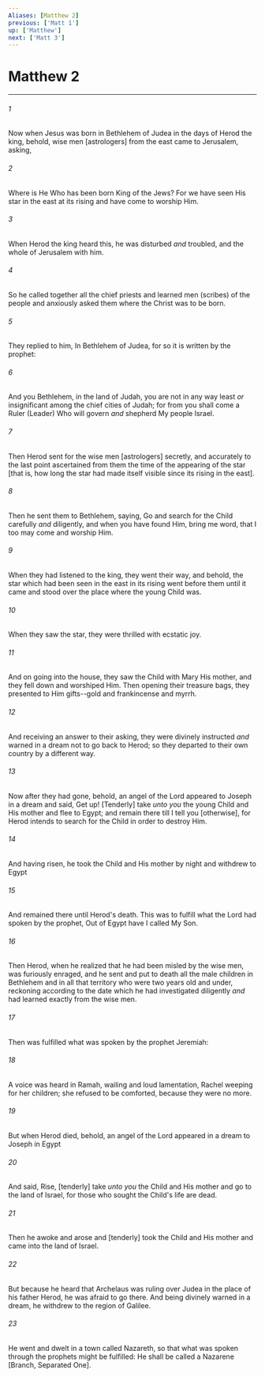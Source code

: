 ```yaml
---
Aliases: [Matthew 2]
previous: ['Matt 1']
up: ['Matthew']
next: ['Matt 3']
---
```

# Matthew 2

***














###### 1 






Now when Jesus was born in Bethlehem of Judea in the days of Herod the king, behold, wise men [astrologers] from the east came to Jerusalem, asking, 













###### 2 






Where is He Who has been born King of the Jews? For we have seen His star in the east at its rising and have come to worship Him. 













###### 3 






When Herod the king heard this, he was disturbed _and_ troubled, and the whole of Jerusalem with him. 













###### 4 






So he called together all the chief priests and learned men (scribes) of the people and anxiously asked them where the Christ was to be born. 













###### 5 






They replied to him, In Bethlehem of Judea, for so it is written by the prophet: 













###### 6 






And you Bethlehem, in the land of Judah, you are not in any way least _or_ insignificant among the chief cities of Judah; for from you shall come a Ruler (Leader) Who will govern _and_ shepherd My people Israel. 













###### 7 






Then Herod sent for the wise men [astrologers] secretly, and accurately to the last point ascertained from them the time of the appearing of the star [that is, how long the star had made itself visible since its rising in the east]. 













###### 8 






Then he sent them to Bethlehem, saying, Go and search for the Child carefully _and_ diligently, and when you have found Him, bring me word, that I too may come and worship Him. 













###### 9 






When they had listened to the king, they went their way, and behold, the star which had been seen in the east in its rising went before them until it came and stood over the place where the young Child was. 













###### 10 






When they saw the star, they were thrilled with ecstatic joy. 













###### 11 






And on going into the house, they saw the Child with Mary His mother, and they fell down and worshiped Him. Then opening their treasure bags, they presented to Him gifts--gold and frankincense and myrrh. 













###### 12 






And receiving an answer to their asking, they were divinely instructed _and_ warned in a dream not to go back to Herod; so they departed to their own country by a different way. 













###### 13 






Now after they had gone, behold, an angel of the Lord appeared to Joseph in a dream and said, Get up! [Tenderly] take _unto you_ the young Child and His mother and flee to Egypt; and remain there till I tell you [otherwise], for Herod intends to search for the Child in order to destroy Him. 













###### 14 






And having risen, he took the Child and His mother by night and withdrew to Egypt 













###### 15 






And remained there until Herod's death. This was to fulfill what the Lord had spoken by the prophet, Out of Egypt have I called My Son. 













###### 16 






Then Herod, when he realized that he had been misled by the wise men, was furiously enraged, and he sent and put to death all the male children in Bethlehem and in all that territory who were two years old and under, reckoning according to the date which he had investigated diligently _and_ had learned exactly from the wise men. 













###### 17 






Then was fulfilled what was spoken by the prophet Jeremiah: 













###### 18 






A voice was heard in Ramah, wailing and loud lamentation, Rachel weeping for her children; she refused to be comforted, because they were no more. 













###### 19 






But when Herod died, behold, an angel of the Lord appeared in a dream to Joseph in Egypt 













###### 20 






And said, Rise, [tenderly] take _unto you_ the Child and His mother and go to the land of Israel, for those who sought the Child's life are dead. 













###### 21 






Then he awoke and arose and [tenderly] took the Child and His mother and came into the land of Israel. 













###### 22 






But because he heard that Archelaus was ruling over Judea in the place of his father Herod, he was afraid to go there. And being divinely warned in a dream, he withdrew to the region of Galilee. 













###### 23 






He went and dwelt in a town called Nazareth, so that what was spoken through the prophets might be fulfilled: He shall be called a Nazarene [Branch, Separated One].
